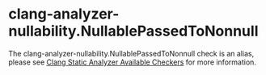clang-analyzer-nullability.NullablePassedToNonnull
==================================================

The clang-analyzer-nullability.NullablePassedToNonnull check is an
alias, please see [Clang Static Analyzer Available
Checkers](https://clang.llvm.org/docs/analyzer/checkers.html#nullability-nullablepassedtononnull)
for more information.
